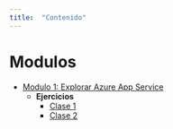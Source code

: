 ```yaml
---
title:  "Contenido"
---
```


# Modulos

* [Modulo 1: Explorar Azure App Service](modulo1.md)
    * __Ejercicios__
        * [Clase 1](../labs/01/README.md)
        * [Clase 2](../labs/02/README.md)